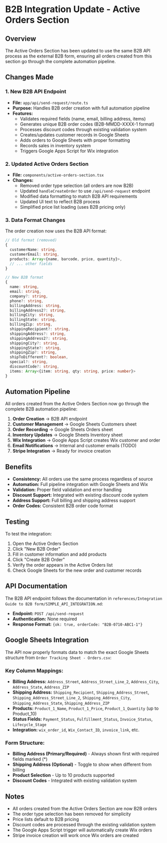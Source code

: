 # B2B Integration Update - Active Orders Section

## Overview
The Active Orders Section has been updated to use the same B2B API process as the external B2B form, ensuring all orders created from this section go through the complete automation pipeline.

## Changes Made

### 1. New B2B API Endpoint
- **File:** `app/api/send-request/route.ts`
- **Purpose:** Handles B2B order creation with full automation pipeline
- **Features:**
  - Validates required fields (name, email, billing address, items)
  - Generates unique B2B order codes (B2B-MMDD-XXXX-1 format)
  - Processes discount codes through existing validation system
  - Creates/updates customer records in Google Sheets
  - Adds orders to Google Sheets with proper formatting
  - Records sales in inventory system
  - Triggers Google Apps Script for Wix integration

### 2. Updated Active Orders Section
- **File:** `components/active-orders-section.tsx`
- **Changes:**
  - Removed order type selection (all orders are now B2B)
  - Updated `handleCreateOrder` to use `/api/send-request` endpoint
  - Modified data formatting to match B2B API requirements
  - Updated UI text to reflect B2B process
  - Simplified price list loading (uses B2B pricing only)

### 3. Data Format Changes
The order creation now uses the B2B API format:

```typescript
// Old format (removed)
{
  customerName: string,
  customerEmail: string,
  products: Array<{name, barcode, price, quantity}>,
  // ... other fields
}

// New B2B format
{
  name: string,
  email: string,
  company?: string,
  phone?: string,
  billingAddress: string,
  billingAddress2?: string,
  billingCity: string,
  billingState: string,
  billingZip: string,
  shippingRecipient?: string,
  shippingAddress?: string,
  shippingAddress2?: string,
  shippingCity?: string,
  shippingState?: string,
  shippingZip?: string,
  shipToDifferent?: boolean,
  special?: string,
  discountCode?: string,
  items: Array<{item: string, qty: string, price: number}>
}
```

## Automation Pipeline

All orders created from the Active Orders Section now go through the complete B2B automation pipeline:

1. **Order Creation** → B2B API endpoint
2. **Customer Management** → Google Sheets Customers sheet
3. **Order Recording** → Google Sheets Orders sheet
4. **Inventory Updates** → Google Sheets Inventory sheet
5. **Wix Integration** → Google Apps Script creates Wix customer and order
6. **Email Notifications** → Internal and customer emails (TODO)
7. **Stripe Integration** → Ready for invoice creation

## Benefits

- **Consistency:** All orders use the same process regardless of source
- **Automation:** Full pipeline integration with Google Sheets and Wix
- **Validation:** Proper field validation and error handling
- **Discount Support:** Integrated with existing discount code system
- **Address Support:** Full billing and shipping address support
- **Order Codes:** Consistent B2B order code format

## Testing

To test the integration:

1. Open the Active Orders Section
2. Click "New B2B Order"
3. Fill in customer information and add products
4. Click "Create B2B Order"
5. Verify the order appears in the Active Orders list
6. Check Google Sheets for the new order and customer records

## API Documentation

The B2B API endpoint follows the documentation in `references/Integration Guide to B2B form/SIMPLE_API_INTEGRATION.md`:

- **Endpoint:** `POST /api/send-request`
- **Authentication:** None required
- **Response Format:** `{ok: true, orderCode: "B2B-0710-ABC1-1"}`

## Google Sheets Integration

The API now properly formats data to match the exact Google Sheets structure from `Order Tracking Sheet - Orders.csv`:

### Key Column Mappings:
- **Billing Address:** `Address_Street`, `Address_Street_Line_2`, `Address_City`, `Address_State`, `Address_ZIP`
- **Shipping Address:** `Shipping_Recipient`, `Shipping_Address_Street`, `Shipping_Address_Street_Line_2`, `Shipping_Address_City`, `Shipping_Address_State`, `Shipping_Address_ZIP`
- **Products:** `Product_1_Name`, `Product_1_Price`, `Product_1_Quantity` (up to Product_10)
- **Status Fields:** `Payment_Status`, `Fulfillment_Status`, `Invoice_Status`, `Lifecycle_Stage`
- **Integration:** `wix_order_id`, `Wix_Contact_ID`, `invoice_link`, etc.

### Form Structure:
- **Billing Address (Primary/Required)** - Always shown first with required fields marked (*)
- **Shipping Address (Optional)** - Toggle to show when different from billing
- **Product Selection** - Up to 10 products supported
- **Discount Codes** - Integrated with existing validation system

## Notes

- All orders created from the Active Orders Section are now B2B orders
- The order type selection has been removed for simplicity
- Price lists default to B2B pricing
- Discount codes are processed through the existing validation system
- The Google Apps Script trigger will automatically create Wix orders
- Stripe invoice creation will work once Wix orders are created 